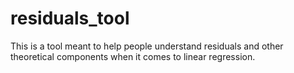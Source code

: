 # residuals_tool
This is a tool meant to help people understand residuals and other theoretical components when it comes to linear regression.
